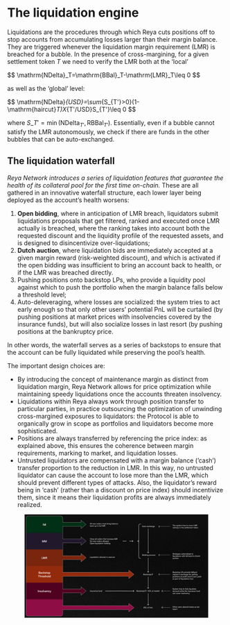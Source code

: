 # The liquidation engine

Liquidations are the procedures through which Reya cuts positions off to stop accounts from accumulating losses larger than their margin balance. They are triggered whenever the liquidation margin requirement (LMR) is breached for a bubble. In the presence of cross-margining, for a given settlement token $T$ we need to verify the LMR both at the ‘local’

\$$ \mathrm{NDelta}\_T=\mathrm{BBal}\_T-\mathrm{LMR}\_T\leq 0 \$$

as well as the ‘global’ level:

\$$ \mathrm{NDelta}_{USD}=\sum_{S\_{T'}>0}(1-\mathrm{haircut}_T)X_{T'/USD}S\_{T'}\leq 0 \$$

where $S\_{T'}=\min(\mathrm{NDelta}_{T'},\mathrm{RBBal}_{T'})$. Essentially, even if a bubble cannot satisfy the LMR autonomously, we check if there are funds in the other bubbles that can be auto-exchanged.

## The liquidation waterfall

_Reya Network introduces a series of liquidation features that guarantee the health of its collateral pool for the first time on-chain._ These are all gathered in an innovative waterfall structure, each lower layer being deployed as the account’s health worsens:

1. **Open bidding**, where in anticipation of LMR breach, liquidators submit liquidations proposals that get filtered, ranked and executed once LMR actually is breached, where the ranking takes into account both the requested discount and the liquidity profile of the requested assets, and is designed to disincentivize over-liquidations;
2. **Dutch auction**, where liquidation bids are immediately accepted at a given margin reward (risk-weighted discount), and which is activated if the open bidding was insufficient to bring an account back to health, or if the LMR was breached directly.
3. Pushing positions onto backstop LPs, who provide a liquidity pool against which to push the portfolio when the margin balance falls below a threshold level;
4. Auto-deleveraging, where losses are socialized: the system tries to act early enough so that only other users’ potential PnL will be curtailed (by pushing positions at market prices with insolvencies covered by the insurance funds), but will also socialize losses in last resort (by pushing positions at the bankruptcy price.

In other words, the waterfall serves as a series of backstops to ensure that the account can be fully liquidated while preserving the pool’s health.

The important design choices are:

* By introducing the concept of maintenance margin as distinct from liquidation margin, Reya Network allows for price optimization while maintaining speedy liquidations once the accounts threaten insolvency.
* Liquidations within Reya always work through position transfer to particular parties, in practice outsourcing the optimization of unwinding cross-margined exposures to liquidators: the Protocol is able to organically grow in scope as portfolios and liquidators become more sophisticated.
* Positions are always transferred by referencing the price index: as explained above, this ensures the coherence between margin requirements, marking to market, and liquidation losses.
* Untrusted liquidators are compensated with a margin balance (’cash’) transfer proportion to the reduction in LMR. In this way, no untrusted liquidator can cause the account to lose more than the LMR, which should prevent different types of attacks. Also, the liquidator’s reward being in ‘cash’ (rather than a discount on price index) should incentivize them, since it means their liquidation profits are always immediately realized.

<figure><img src="../../.gitbook/assets/image (13).png" alt=""><figcaption></figcaption></figure>
